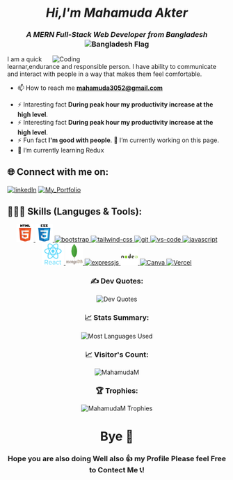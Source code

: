 

<!-- - 🔭 I’m currently working on this page. 
- 🌱 I’m currently learning Redux 
- 💬 Ask me about Web development 
[<img src='https://cdn.jsdelivr.net/npm/simple-icons@3.0.1/icons/github.svg' alt='github' height='40'>](https://github.com/MahamudaM)  [<img src='https://cdn.jsdelivr.net/npm/simple-icons@3.0.1/icons/linkedin.svg' alt='linkedin' height='40'>](https://www.linkedin.com/in/mahamuda-akter-440ba4259/)   -->

<h1 align="center"><i>Hi,I'm Mahamuda Akter</i></h1>
<h3 align="center"><i>A MERN Full-Stack Web Developer from <b>Bangladesh</b></i> <img align="center" src="https://upload.wikimedia.org/wikipedia/commons/thumb/f/f9/Flag_of_Bangladesh.svg/800px-Flag_of_Bangladesh.svg.png" alt="Bangladesh Flag" height="40" width="50" /></h3>
<a href="https://portfolio.rakibulinux.com/" target="blank"><img align="right" alt="Coding" width="400" src="https://miro.medium.com/max/680/0*7Q3yvSIv_t0ioJ-Z.gif"/></a>
<!-- <p>
 <a href="https://www.buymeacoffee.com/rakibulinux"><img src="https://camo.githubusercontent.com/9a1a9228dceac612322ceaf869c3e7616a4800682991a5c2d8c10d742f038046/68747470733a2f2f696d672e736869656c64732e696f2f7374617469632f76313f6c6162656c3d53706f6e736f72266d6573736167653d254532253944254134266c6f676f3d47697448756226636f6c6f723d666636396234" alt="Sponsor Me" />
</a>
</p> -->
I am a quick learnar,endurance and responsible person. I have ability to communicate and interact with people in a way that makes them feel comfortable.

- 📫 How to reach me <a href="mailto=mahamuda3052@gmail.com" target="_blank"><b>mahamuda3052@gmail.com</b></a>
<!--   <a href="https://github.com/MahamudaM" target="blank"><img align="right" width="200" src="https://media.giphy.com/media/heIX5HfWgEYlW/giphy.gif" alt="Working on Laptop"/></a> -->
- ⚡ Intaresting fact **During peak hour my productivity increase at the high level**.
- ⚡ Interesting fact **During peak hour my productivity increase at the high level**.
- ⚡ Fun fact **I'm good with people**.
🔭 I’m currently working on this page. 
- 🌱 I’m currently learning Redux 
<h2 align="left">🌐 Connect with me on:</h2>
<p align="left">
<a href="https://www.linkedin.com/in/mahamuda-akter-440ba4259/" target="_blank"><img align="center" src="https://raw.githubusercontent.com/rahuldkjain/github-profile-readme-generator/master/src/images/icons/Social/linked-in-alt.svg" alt="linkedIn" height="30" width="40" /></a>
<a href="https://spiffy-narwhal-2a4ff5.netlify.app/" target="_blank"><img align="center" src ="https://i.ibb.co/GFMcSJF/www.png" alt="My_Portfolio" width="40" height="40"/></a>
<!-- <a href="https://discord.gg/ReDM2AR3cA" target="_blank"><img align="center" src="https://cdn.worldvectorlogo.com/logos/discord-6.svg" alt="Discord" height="30" width="40" /></a> -->
</p>
<h2 align="left">👨🏻‍💻 Skills (Languges & Tools):</h2>
<p align="center">
<a href="https://www.w3.org/html/" target="_blank" rel="noreferrer"> <img src="https://raw.githubusercontent.com/devicons/devicon/master/icons/html5/html5-original-wordmark.svg" alt="html5" width="40" height="40"/> </a> 
<a href="https://www.w3schools.com/css/" target="_blank" rel="noreferrer"> <img src="https://raw.githubusercontent.com/devicons/devicon/master/icons/css3/css3-original-wordmark.svg" alt="css3" width="40" height="40"/> </a> 
<a href="https://getbootstrap.com" target="_blank" rel="noreferrer"> <img src="https://cdn.worldvectorlogo.com/logos/bootstrap-4.svg" alt="bootstrap" width="40" height="30"/> </a> 
<!-- <a href="https://www.w3schools.com/sass/" target="_blank" rel="noreferrer"> <img src="https://cdn.worldvectorlogo.com/logos/sass-1.svg" alt="sass" width="40" height="40"/> </a>  -->
<a href="https://tailwindcss.com/" target="_blank" rel="noreferrer"> <img src="https://tailwindcss.com/_next/static/media/tailwindcss-mark.79614a5f61617ba49a0891494521226b.svg" alt="tailwind-css" width="40" height="40"/> </a> 
<a href="https://git-scm.com/" target="_blank" rel="noreferrer"> <img src="https://www.vectorlogo.zone/logos/git-scm/git-scm-icon.svg" alt="git" width="40" height="40"/> </a> 
<a href="https://code.visualstudio.com/" target="_blank" rel="noreferrer"> <img src="https://cdn.worldvectorlogo.com/logos/visual-studio-code-1.svg" alt="vs-code" width="40" height="40"/> </a> 
<a href="https://developer.mozilla.org/en-US/docs/Web/JavaScript" target="_blank" rel="noreferrer"> <img src="https://cdn.worldvectorlogo.com/logos/nodejs-icon.svg" alt="javascript" width="50" height="50"/> </a> 
<a href="https://reactjs.org/" target="_blank" rel="noreferrer"> <img src="https://raw.githubusercontent.com/devicons/devicon/master/icons/react/react-original-wordmark.svg" alt="React" width="50" height="50"/> </a> 
<!-- <a href="https://reactnative.dev/" target="_blank" rel="noreferrer"> <img src="https://cdn.worldvectorlogo.com/logos/react-native-1.svg" alt="React Native" width="40" height="50"/> </a>
<a href="https://redux-toolkit.js.org/" target="_blank" rel="noreferrer"> <img src="https://cdn.worldvectorlogo.com/logos/redux.svg" alt="Redux" width="40" height="40"/> </a> -->
<a href="https://www.mongodb.com/" target="_blank" rel="noreferrer"> <img src="https://raw.githubusercontent.com/devicons/devicon/master/icons/mongodb/mongodb-original-wordmark.svg" alt="mongodb" width="40" height="50"/> </a> 
<!-- <a href="https://www.microsoft.com/en-us/sql-server" target="_blank" rel="noreferrer"> <img src="https://www.svgrepo.com/show/303229/microsoft-sql-server-logo.svg" alt="mssql" width="40" height="40"/> </a>  -->
<!-- <a href="https://www.mysql.com/" target="_blank" rel="noreferrer"> <img src="https://raw.githubusercontent.com/devicons/devicon/master/icons/mysql/mysql-original-wordmark.svg" alt="mysql" width="40" height="40"/> </a>  -->
<!-- <a href="https://nextjs.org/" target="_blank" rel="noreferrer"> <img src="https://cdn.worldvectorlogo.com/logos/nextjs-2.svg" alt="nextjs" width="40" height="40"/> </a> -->
 <a href="https://expressjs.com/" target="_blank" rel="noreferrer"> <img src="https://cdn.worldvectorlogo.com/logos/express-109.svg" alt="expressjs" width="50" height="50"/> </a> 
<a href="https://nodejs.org" target="_blank" rel="noreferrer"> <img src="https://raw.githubusercontent.com/devicons/devicon/master/icons/nodejs/nodejs-original-wordmark.svg" alt="nodejs" width="40" height="40"/> 
<!-- </a> <img src="https://raw.githubusercontent.com/devicons/devicon/master/icons/php/php-original.svg" alt="php" width="50" height="50"/> </a>  -->
<!-- <a href="https://simple.wikipedia.org/wiki/C_%28programming_language%29" target="_blank" rel="noreferrer"> <img src="https://cdn.worldvectorlogo.com/logos/c-1.svg" alt="c" width="40" height="40"/> </a>  -->
<!-- <a href="https://www.java.com/en/" target="_blank" rel="noreferrer"> <img src="https://cdn.worldvectorlogo.com/logos/java-4.svg" alt="java" width="40" height="40"/> </a> 
<a href="https://www.python.org/" target="_blank" rel="noreferrer"> <img src="https://cdn.worldvectorlogo.com/logos/python-4.svg" alt="python" width="40" height="40"/> </a> -->
<a href="https://www.canva.com/" target="_blank" rel="noreferrer"> <img src="https://static.canva.com/web/images/c312071b10daa85e10047f326751843d.svg" alt="Canva" width="40" height="50" /> </a>
<!-- <a href="https://www.adobe.com/products/premiere.html" target="_blank" rel="noreferrer"> <img src="https://cdn.worldvectorlogo.com/logos/premiere-cc.svg" alt="Adobe-Premiere-Pro-CC" width="40" height="40"/> </a>  -->
<a href="https://vercel.com/" target="_blank" rel="noreferrer"> <img src="https://nextjs-template.vercel.app/vercel.svg" alt="Vercel" width="50" height="50"/></a>
</p>
<!-- <h3 align="center">✍️ Blogs:</h3>
<p align="center" ><a align="center" href="https://MahamudaM.hashnode.dev/" target="_blank" rel="noreferrer"> <img src="https://i.ibb.co/Drs91RS/brand-icon.png" alt="Hashnode" width="50" height="50"/></a> 
<a align="center" href="https://dev.to/MahamudaM" target="_blank" rel="noreferrer"> <img src="https://cdn.worldvectorlogo.com/logos/devto.svg" alt="Dev.to" width="50" height="50"/></a>
</p> -->
<h3 align="center">✍️ Dev Quotes:</h3>
<p align="center"><img src="https://quotes-github-readme.vercel.app/api?type=horizontal&theme=radical" alt="Dev Quotes" /></p>
<h3 align="center">📈 Stats Summary:</h3>
<p align="center">
<img width="40%" align="center" src="https://github-readme-stats.vercel.app/api/top-langs/?username=MahamudaM&theme=tokyonight&layout=compact" alt="Most Languages Used" />
<!-- <img width="48%" align="center" src="https://github-readme-stats.vercel.app/api?username=MahamudaM&theme=tokyonight&show_icons=true&hide=%22issues%22" alt="MahamudaM GitHub Stats" /> -->
<!-- <img width="48%" src="https://github-readme-streak-stats.herokuapp.com/?user=MahamudaM&theme=highcontrast&hide_border=true" alt="MahamudaM" />
</p> -->
<h3 align="center">📈 Visitor's Count:</h3>
 <p align="center"> 
 <img src="https://profile-counter.glitch.me/{MahamudaM}/count.svg" alt="MahamudaM" />
</p>
<h3 align="center">🏆 Trophies:</h3>
<p align="center">
<img src="https://github-profile-trophy.vercel.app/?username=MahamudaM&theme=dracula&no-bg=true&margin-w=10&margin-h=10" alt="MahamudaM Trophies" />
</p>
<!-- <h3 align="center">💰 Support Me</h3>
 <p align="center"> 
<a href="https://www.buymeacoffee.com/MahamudaM" target="_blank"><img src="https://cdn.buymeacoffee.com/buttons/v2/default-yellow.png" alt="Buy-Me-A-Coffee" width="200" ></a>
</p> -->
<h1 align="center">Bye 👋</h1>
<h3 align="center">Hope you are also doing Well also 👍 my Profile Please feel Free to Contect Me 📞!</h3>
